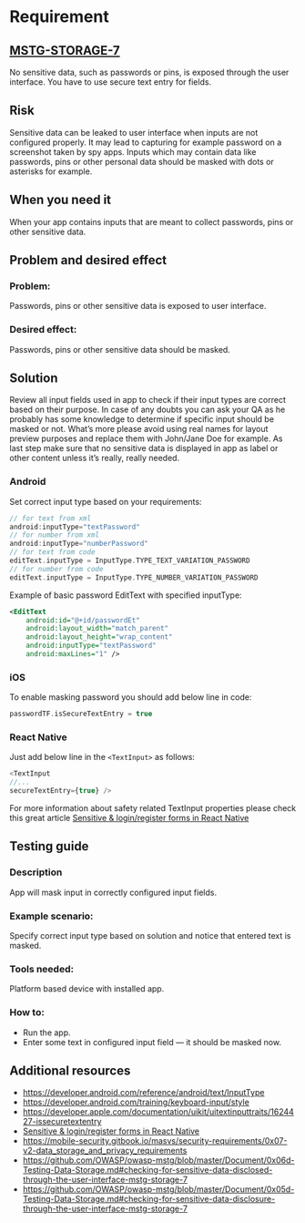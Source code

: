 # Requirement
## [MSTG-STORAGE-7](https://mobile-security.gitbook.io/masvs/security-requirements/0x07-v2-data_storage_and_privacy_requirements)
No sensitive data, such as passwords or pins, is exposed through the user interface. You have to use secure text entry for fields.

## Risk
Sensitive data can be leaked to user interface when inputs are not configured properly. It may lead to capturing for example password on a screenshot taken by spy apps. Inputs which may contain data like passwords, pins or other personal data should be masked with dots or asterisks for example.

## When you need it
When your app contains inputs that are meant to collect passwords, pins or other sensitive data.

## Problem and desired effect
### Problem:
Passwords, pins or other sensitive data is exposed to user interface.

### Desired effect:
Passwords, pins or other sensitive data should be masked.

## Solution
Review all input fields used in app to check if their input types are correct based on their purpose. In case of any doubts you can ask your QA as he probably has some knowledge to determine if specific input should be masked or not. What’s more please avoid using real names for layout preview purposes and replace them with John/Jane Doe for example. As last step make sure that no sensitive data is displayed in app as label or other content unless it’s really, really needed.

### Android
Set correct input type based on your requirements:
```kotlin
// for text from xml
android:inputType="textPassword"
// for number from xml
android:inputType="numberPassword"
// for text from code
editText.inputType = InputType.TYPE_TEXT_VARIATION_PASSWORD
// for number from code
editText.inputType = InputType.TYPE_NUMBER_VARIATION_PASSWORD
```
Example of basic password EditText with specified inputType:
```xml
<EditText
    android:id="@+id/passwordEt"
    android:layout_width="match_parent"
    android:layout_height="wrap_content"
    android:inputType="textPassword"
    android:maxLines="1" />
```

### iOS
To enable masking password you should add below line in code:
```swift
passwordTF.isSecureTextEntry = true
```

### React Native
Just add below line in the `<TextInput>` as follows:
```javascript
<TextInput
//...
secureTextEntry={true} />
```
For more information about safety related TextInput properties please check this great article [Sensitive & login/register forms in React Native](https://netguru.atlassian.net/wiki/spaces/RN/pages/915243053)

## Testing guide
### Description
App will mask input in correctly configured input fields.

### Example scenario:
Specify correct input type based on solution and notice that entered text is masked.

### Tools needed:
Platform based device with installed app.

### How to:
- Run the app.
- Enter some text in configured input field — it should be masked now.

## Additional resources
- https://developer.android.com/reference/android/text/InputType
- https://developer.android.com/training/keyboard-input/style
- https://developer.apple.com/documentation/uikit/uitextinputtraits/1624427-issecuretextentry
- [Sensitive & login/register forms in React Native](https://netguru.atlassian.net/wiki/spaces/RN/pages/915243053)
- https://mobile-security.gitbook.io/masvs/security-requirements/0x07-v2-data_storage_and_privacy_requirements
- https://github.com/OWASP/owasp-mstg/blob/master/Document/0x06d-Testing-Data-Storage.md#checking-for-sensitive-data-disclosed-through-the-user-interface-mstg-storage-7
- https://github.com/OWASP/owasp-mstg/blob/master/Document/0x05d-Testing-Data-Storage.md#checking-for-sensitive-data-disclosure-through-the-user-interface-mstg-storage-7